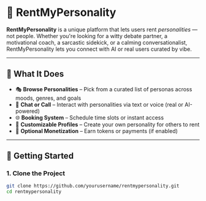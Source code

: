 # 🧠 RentMyPersonality

**RentMyPersonality** is a unique platform that lets users rent *personalities* — not people. Whether you're looking for a witty debate partner, a motivational coach, a sarcastic sidekick, or a calming conversationalist, RentMyPersonality lets you connect with AI or real users curated by vibe.

---

## 🎯 What It Does

- 🎭 **Browse Personalities** – Pick from a curated list of personas across moods, genres, and goals
- 💬 **Chat or Call** – Interact with personalities via text or voice (real or AI-powered)
- 🌐 **Booking System** – Schedule time slots or instant access
- 🧩 **Customizable Profiles** – Create your own personality for others to rent
- 💸 **Optional Monetization** – Earn tokens or payments (if enabled)

---

## 🚀 Getting Started

### 1. Clone the Project

```bash
git clone https://github.com/yourusername/rentmypersonality.git
cd rentmypersonality
